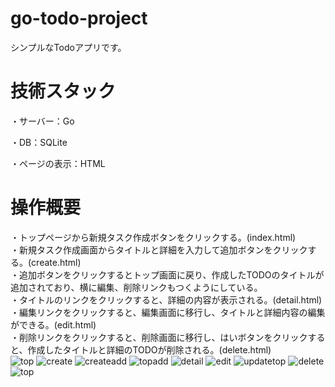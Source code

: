 # go-todo-project
シンプルなTodoアプリです。
# 技術スタック
・サーバー：Go<br>
 
・DB：SQLite<br>
    
・ページの表示：HTML<br>

# 操作概要
・トップページから新規タスク作成ボタンをクリックする。(index.html)<br>
・新規タスク作成画面からタイトルと詳細を入力して追加ボタンをクリックする。(create.html)<br>
・追加ボタンをクリックするとトップ画面に戻り、作成したTODOのタイトルが追加されており、横に編集、削除リンクもつくようにしている。<br>
・タイトルのリンクをクリックすると、詳細の内容が表示される。(detail.html)<br>
・編集リンクをクリックすると、編集画面に移行し、タイトルと詳細内容の編集ができる。(edit.html)<br>
・削除リンクをクリックすると、削除画面に移行し、はいボタンをクリックすると、作成したタイトルと詳細のTODOが削除される。(delete.html)<br>
![top](https://github.com/shuto5/go-todo-project/assets/85450386/66cad927-08a1-4f23-8282-804bea0cdf12)
![create](https://github.com/shuto5/go-todo-project/assets/85450386/c496eb08-e0e5-4686-8c1e-aebf98d24a61)
![createadd](https://github.com/shuto5/go-todo-project/assets/85450386/7a0fd16d-10d2-4d2c-bdde-3f20635c0e9a)
![topadd](https://github.com/shuto5/go-todo-project/assets/85450386/07e20baf-511d-44f2-851b-09c6aae973fb)
![detail](https://github.com/shuto5/go-todo-project/assets/85450386/29085907-1e6b-41d4-9e3b-5fd1090f3606)
![edit](https://github.com/shuto5/go-todo-project/assets/85450386/d9474e76-5cb8-4855-a13a-cff65dd3d351)
![updatetop](https://github.com/shuto5/go-todo-project/assets/85450386/9138d5d5-2763-4b1f-bb6d-b9e8eff800c9)
![delete](https://github.com/shuto5/go-todo-project/assets/85450386/89f77f66-e525-4d2f-a0fa-bc7df80a0f90)
![top](https://github.com/shuto5/go-todo-project/assets/85450386/66cad927-08a1-4f23-8282-804bea0cdf12)
